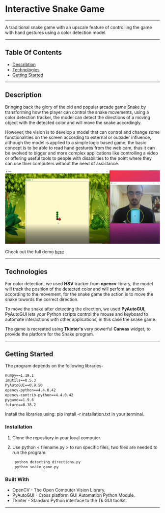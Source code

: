 # Interactive Snake Game

_____


<!-- ## Contributers: 

* Dana Abbadi
* Yazan Alshikha 
* Abedalaziz Alissa -->

<!-- ___________ -->

A traditional snake game with an upscale feature of controlling the game with hand gestures using a color detection model.

______

## Table Of Contents

* [Describtion](#desc)
* [Technologies](#tech)
* [Getting Started](#start)

_________


<a name="desc"></a>

## Description

Bringing back the glory of the old and popular arcade game Snake by transforming how the player can control the snake movements, using a color detection tracker, the model can detect the directions of a moving object with the detected color and will move the snake accordingly.  

However, the vision is to develop a model that can control and change some functionalities on the screen according to external or outsider influence, although the model is applied to a simple logic based game, the basic concept is to be able to read hand gestures from the web cam, thus it can be evolved to bigger and more complex applications like controlling a video or offering useful tools to people with disabilities to the point where they can use thier computers without the need of assistance.

![img](assets/documentation.PNG)

Check out the full demo [here](https://youtu.be/vC_WkbWj_48)

____________

<a name="tech"></a>

## Technologies

For color detection, we used **HSV** tracker from **opencv** library, the model will track the position of the detected color and will perfom an action according to the movement, for the snake game the action is to move the snake towords the correct direction.

To move the snake after detecting the direction, we used **PyAutoGUI**, PyAutoGUI lets your Python scripts control the mouse and keyboard to automate interactions with other applications, in this case the snake game.

The game is recreated using **Tkinter's** very powerful **Canvas** widget, to provide the platform for the Snake program.

_______________

<a name="start"></a>


## Getting Started

The program depends on the following libraries-

    numpy==1.19.1
    imutils==0.5.3
    PyAutoGUI==0.9.50
    opencv-python==4.4.0.42
    opencv-contrib-python==4.4.0.42
    pygame==1.9.6
    future==0.18.2
    

Install the libraries using: pip install -r installation.txt in your terminal.

### Installation

1. Clone the repository in your local computer.
2. Use python < filename.py > to run specific files, two files are needed to run the program:

        python detecting_directions.py
        python snake_game.py



### Built With

* OpenCV - The Open Computer Vision Library.
* PyAutoGUI - Cross platform GUI Automation Python Module.
* Tkinter - Standard Python interface to the Tk GUI toolkit.

____________






  